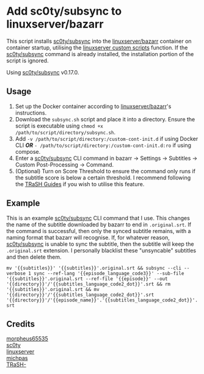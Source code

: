 # Add sc0ty/subsync to linuxserver/bazarr

This script installs [sc0ty/subsync](https://github.com/sc0ty/subsync) into the [linuxserver/bazarr](https://hub.docker.com/r/linuxserver/bazarr) container on container startup, utilising the [linuxserver custom scripts](https://www.linuxserver.io/blog/2019-09-14-customizing-our-containers) function. If the [sc0ty/subsync](https://github.com/sc0ty/subsync) command is already installed, the installation portion of the script is ignored.

Using [sc0ty/subsync](https://github.com/sc0ty/subsync) v0.17.0.

## Usage

1. Set up the Docker container according to [linuxserver/bazarr](https://hub.docker.com/r/linuxserver/bazarr)'s instructions.
2. Download the `subsync.sh` script and place it into a directory. Ensure the script is executable using `chmod +x /path/to/script/directory/subsync.sh`.
3. Add `-v /path/to/script/directory:/custom-cont-init.d` if using Docker CLI **_OR_** `- /path/to/script/directory:/custom-cont-init.d:ro` if using compose.
4. Enter a [sc0ty/subsync](https://github.com/sc0ty/subsync) CLI command in bazarr -> Settings -> Subtitles -> Custom Post-Processing -> Command.
5. (Optional) Turn on Score Threshold to ensure the command only runs if the subtitle score is below a certain threshold. I recommend following the [TRaSH Guides](https://trash-guides.info/Bazarr/Tips/Bazarr-suggested-scoring/) if you wish to utilise this feature.

## Example

This is an example [sc0ty/subsync](https://github.com/sc0ty/subsync) CLI command that I use. This changes the name of the subtitle downloaded by bazarr to end in `.original.srt`. If the command is successful, then only the synced subtitle remains, with a naming format that bazarr will recognise. If, for whatever reason, [sc0ty/subsync](https://github.com/sc0ty/subsync) is unable to sync the subtitle, then the subtitle will keep the `.original.srt` extension. I personally blacklist these "unsyncable" subtitles and then delete them.

`mv '{{subtitles}}' '{{subtitles}}'.original.srt && subsync --cli --verbose 1 sync --ref-lang '{{episode_language_code3}}' --sub-file '{{subtitles}}'.original.srt --ref-file '{{episode}}' --out '{{directory}}'/'{{subtitles_language_code2_dot}}'.srt && rm '{{subtitles}}'.original.srt && mv '{{directory}}'/'{{subtitles_language_code2_dot}}'.srt '{{directory}}'/'{{episode_name}}'.'{{subtitles_language_code2_dot}}'.srt`

## Credits

[morpheus65535](https://github.com/morpheus65535/bazarr) \
[sc0ty](https://github.com/sc0ty/subsync) \
[linuxserver](https://hub.docker.com/r/linuxserver/bazarr) \
[michpas](https://github.com/michpas/bazarr-mod-subsync) \
[TRaSH-](https://github.com/TRaSH-/Guides)
